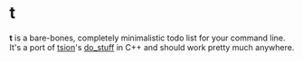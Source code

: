 # t

**t** is a bare-bones, completely minimalistic todo list for your command line. It's a port of [tsion](https://github.com/tsion/)'s [do\_stuff](https://github.com/tsion/do_stuff) in C++ and should work pretty much anywhere.
